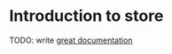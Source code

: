 # Introduction to store

TODO: write [great documentation](http://jacobian.org/writing/what-to-write/)
